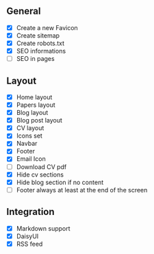 ## General
- [X] Create a new Favicon
- [X] Create sitemap
- [X] Create robots.txt
- [X] SEO informations
- [ ] SEO in pages

## Layout
- [X] Home layout
- [X] Papers layout
- [X] Blog layout
- [X] Blog post layout
- [X] CV layout
- [X] Icons set
- [X] Navbar
- [X] Footer
- [X] Email Icon
- [ ] Download CV pdf
- [X] Hide cv sections
- [X] Hide blog section if no content
- [ ] Footer always at least at the end of the screen

## Integration
- [X] Markdown support
- [X] DaisyUI
- [X] RSS feed

